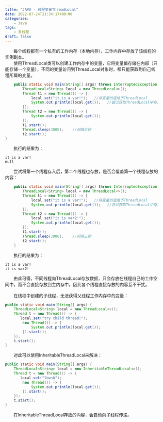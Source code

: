 ```yaml
---
title: "JAVA - 线程变量ThreadLocal"
date: 2022-07-24T21:34:17+08:00
categories:
    - Java
tags:
    - 多线程
draft: false
---
```


&emsp;&emsp;每个线程都有一个私有的工作内存（本地内存），工作内存中存放了该线程的实例副本。\
&emsp;&emsp;使用ThreadLocal类可以创建工作内存中的变量，它将变量值存储在内部（只能存储一个变量），不同的变量访问到ThreadLocal对象时，都只能获取到自己线程所属的变量。

```java
    public static void main(String[] args) throws InterruptedException {
        ThreadLocal<String> local = new ThreadLocal<>();
        Thread t1 = new Thread(() -> {
            local.set("it is a var!");   //将变量的值给予ThreadLocal
            System.out.println(local.get());   //尝试获取ThreadLocal中存放的变量
        });
        Thread t2 = new Thread(() -> {
            System.out.println(local.get());
        });
        t1.start();
        Thread.sleep(3000);    //间隔三秒
        t2.start();
}
```
&emsp;&emsp;执行的结果为：
```
it is a var!
null
```
&emsp;&emsp;尝试将第一个线程存入后，第二个线程也存放，是否会覆盖第一个线程存放的内容：
```java
    public static void main(String[] args) throws InterruptedException {
        ThreadLocal<String> local = new ThreadLocal<>();
        Thread t1 = new Thread(() -> {
            local.set("it is a var!");   //将变量的值给予ThreadLocal
            System.out.println(local.get());   //尝试获取ThreadLocal中存放的变量
        });
        Thread t2 = new Thread(() -> {
            local.set("it is var2!");
            System.out.println(local.get());
        });
        t1.start();
        Thread.sleep(3000);    //间隔三秒
        t2.start();
    }
```
&emsp;&emsp;执行的结果为：
```
it is a var!
it is var2!
```
&emsp;&emsp;由此可得，不同线程向ThreadLocal存放数据，只会存放在线程自己的工作空间中，而不会直接存放到主内存中，因此各个线程直接存放的内容互不干扰。\
\
&emsp;&emsp;在线程中创建的子线程，无法获得父线程工作内存中的变量：

```java
public static void main(String[] args) {
    ThreadLocal<String> local = new ThreadLocal<>();
    Thread t = new Thread(() -> {
       local.set("try child thread!");
        new Thread(() -> {
            System.out.println(local.get());
        }).start();
    });
    t.start();
}
```

&emsp;&emsp;对此可以使用InheritableThreadLocal来解决：

```java
public static void main(String[] args) {
    ThreadLocal<String> local = new InheritableThreadLocal<>();
    Thread t = new Thread(() -> {
       local.set("lbwnb");
        new Thread(() -> {
            System.out.println(local.get());
        }).start();
    });
    t.start();
}
```

&emsp;&emsp;在InheritableThreadLocal存放的内容，会自动向子线程传递。